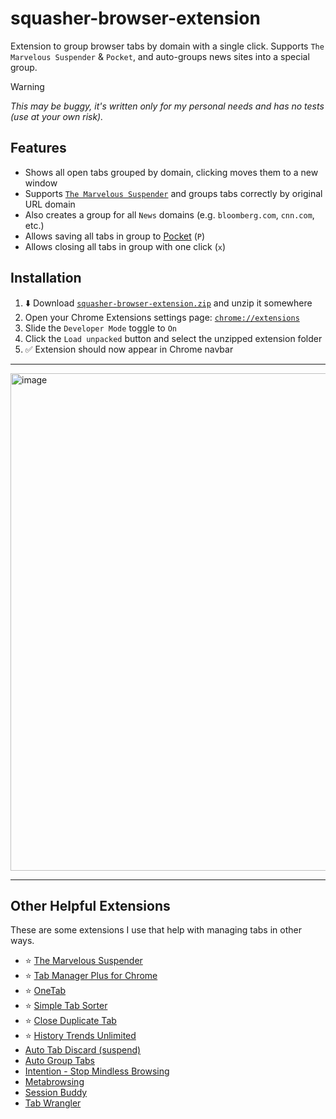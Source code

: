 # squasher-browser-extension

Extension to group browser tabs by domain with a single click. Supports `The Marvelous Suspender` & `Pocket`, and auto-groups news sites into a special group.

> [!WARNING]
> *This may be buggy, it's written only for my personal needs and has no tests (use at your own risk).*

## Features

- Shows all open tabs grouped by domain, clicking moves them to a new window
- Supports [`The Marvelous Suspender`](https://chromewebstore.google.com/detail/the-marvellous-suspender/noogafoofpebimajpfpamcfhoaifemoa) and groups tabs correctly by original URL domain
- Also creates a group for all `News` domains (e.g. `bloomberg.com`, `cnn.com`, etc.)
- Allows saving all tabs in group to [Pocket](https://getpocket.com) (`P`)
- Allows closing all tabs in group with one click (`x`)

## Installation

1. ⬇️ Download [`squasher-browser-extension.zip`](https://github.com/pirate/squasher-browser-extension/archive/refs/heads/main.zip) and unzip it somewhere
2. Open your Chrome Extensions settings page: [`chrome://extensions`](chrome://extensions/)
3. Slide the `Developer Mode` toggle to `On`
4. Click the `Load unpacked` button and select the unzipped extension folder
5. ✅ Extension should now appear in Chrome navbar

---

<img width="796" alt="image" src="https://github.com/pirate/squasher-browser-extension/assets/511499/4d0528c2-41dc-4c4a-8cee-27e55f22755d">

---

## Other Helpful Extensions

These are some extensions I use that help with managing tabs in other ways.

- ⭐️ [The Marvelous Suspender](https://chromewebstore.google.com/detail/the-marvellous-suspender/noogafoofpebimajpfpamcfhoaifemoa)
- ⭐️ [Tab Manager Plus for Chrome](https://chromewebstore.google.com/detail/tab-manager-plus-for-chro/cnkdjjdmfiffagllbiiilooaoofcoeff)
- ⭐️ [OneTab](https://chromewebstore.google.com/detail/onetab/chphlpgkkbolifaimnlloiipkdnihall)
- ⭐️ [Simple Tab Sorter](https://chromewebstore.google.com/detail/simple-tab-sorter/cgfpgnepljlgenjclbekbjdlgcodfmjp)
- ⭐️ [Close Duplicate Tab](https://chromewebstore.google.com/detail/close-duplicate-tab/lccfnphpgnpeghoffocbacbkohbapinm)
- ⭐️ [History Trends Unlimited](https://chromewebstore.google.com/detail/history-trends-unlimited/pnmchffiealhkdloeffcdnbgdnedheme)
- [Auto Tab Discard (suspend)](https://chromewebstore.google.com/detail/auto-tab-discard-suspend/jhnleheckmknfcgijgkadoemagpecfol)
- [Auto Group Tabs](https://chromewebstore.google.com/detail/auto-group-tabs/danncghahncanipdoajmakdbeaophenb)
- [Intention - Stop Mindless Browsing](https://chromewebstore.google.com/detail/intention-stop-mindless-b/dladanhaondcgpahgiflodhckhoeohoe)
- [Metabrowsing](https://chromewebstore.google.com/detail/metabrowsing/mbebibdoedjcppilmibkdobpgooplbhi)
- [Session Buddy](https://chromewebstore.google.com/detail/session-buddy/edacconmaakjimmfgnblocblbcdcpbko)
- [Tab Wrangler](https://chromewebstore.google.com/detail/tab-wrangler/egnjhciaieeiiohknchakcodbpgjnchh)
